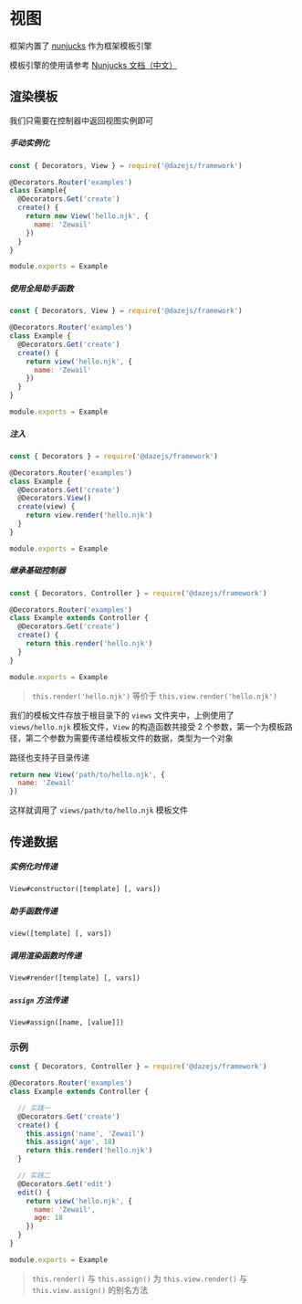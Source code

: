 # 视图
框架内置了 [nunjucks](https://mozilla.github.io/nunjucks/) 作为框架模板引擎

模板引擎的使用请参考 [Nunjucks 文档（中文）](https://mozilla.github.io/nunjucks/cn/templating.html)

## 渲染模板
我们只需要在控制器中返回视图实例即可

##### 手动实例化
```js
const { Decorators, View } = require('@dazejs/framework')

@Decorators.Router('examples')
class Example{
  @Decorators.Get('create')
  create() {
    return new View('hello.njk', {
      name: 'Zewail'
    })
  }
}

module.exports = Example

```

##### 使用全局助手函数

```js
const { Decorators, View } = require('@dazejs/framework')

@Decorators.Router('examples')
class Example {
  @Decorators.Get('create')
  create() {
    return view('hello.njk', {
      name: 'Zewail'
    })
  }
}

module.exports = Example
```

##### 注入

```js
const { Decorators } = require('@dazejs/framework')

@Decorators.Router('examples')
class Example {
  @Decorators.Get('create')
  @Decorators.View()
  create(view) {
    return view.render('hello.njk')
  }
}

module.exports = Example
```

##### 继承基础控制器
```js
const { Decorators, Controller } = require('@dazejs/framework')

@Decorators.Router('examples')
class Example extends Controller {
  @Decorators.Get('create')
  create() {
    return this.render('hello.njk')
  }
}

module.exports = Example
```
> `this.render('hello.njk')` 等价于 `this.view.render('hello.njk')`

我们的模板文件存放于根目录下的 `views` 文件夹中，上例使用了 `views/hello.njk` 模板文件，`View` 的构造函数共接受 2 个参数，第一个为模板路径，第二个参数为需要传递给模板文件的数据，类型为一个对象

路径也支持子目录传递

```js
return new View('path/to/hello.njk', {
  name: 'Zewail'
})
```
这样就调用了 `views/path/to/hello.njk` 模板文件

## 传递数据

##### 实例化时传递
```txt
View#constructor([template] [, vars])
```

##### 助手函数传递
```txt
view([template] [, vars])
```

##### 调用渲染函数时传递
```txt
View#render([template] [, vars])
```

##### `assign` 方法传递
```text
View#assign([name, [value]])
```

### 示例
```js
const { Decorators, Controller } = require('@dazejs/framework')

@Decorators.Router('examples')
class Example extends Controller {

  // 实践一
  @Decorators.Get('create')
  create() {
    this.assign('name', 'Zewail')
    this.assign('age', 18)
    return this.render('hello.njk')
  }

  // 实践二
  @Decorators.Get('edit')
  edit() {
    return view('hello.njk', {
      name: 'Zewail',
      age: 18
    })
  }
}

module.exports = Example
```

  > `this.render()` 与 `this.assign()` 为 `this.view.render()` 与 `this.view.assign()` 的别名方法
